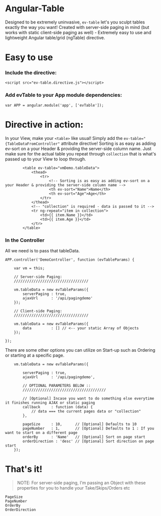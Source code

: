 # Angular-Table

Designed to be extremely uninvasive, `ev-table` let's you sculpt tables exactly the way you want!
Created with server-side paging in mind (but works with static client-side paging as well) - Extremely easy to use and lightweight Angular table/grid (ngTable) directive.

# Easy to use

### Include the directive:

`<script src="ev-table.directive.js"></script>`

### Add evTable to your App module dependencies:

`var APP = angular.module('app', ['evTable']);`


# Directive in action:

In your View, make your `<table>` like usual! Simply add the `ev-table="{TableDataFromController"` attribute directive!
Sorting is as easy as adding ev-sort on a your Header & providing the server-side column name.
Just make sure for the actual table you repeat through `collection` that is what's passed up to your View to loop through.

            <table ev-table="vmDemo.tableData">
				<thead>
					<tr>
						<!-- Sorting is as easy as adding ev-sort on a your Header & providing the server-side column name -->
						<th ev-sort="Name">Name</th>
						<th ev-sort="Age">Age</th>
					</tr>
				</thead>  
				<!-- "collection" is required - data is passed to it -->
				<tr ng-repeat="item in collection">
					<td>{{ item.Name }}</td>
					<td>{{ item.Age }}</td>
				</tr>
			</table>


### In the Controller

All we need is to pass that tableData.


    APP.controller('DemoController', function (evTableParams) {

		var vm = this;
		
		// Server-side Paging:
		//////////////////////////////////

		vm.tableData = new evTableParams({ 
			serverPaging : true,
			ajaxUrl      : '/api/pagingdemo'
		});

		// Client-side Paging:
		//////////////////////////////////
		
		vm.tableData = new evTableParams({ 
			data         : [] // <-- your static Array of Objects
		});

	});
		
There are some other options you can utilize on Start-up such as Ordering or starting at a specific page.

        vm.tableData = new evTableParams({ 

			serverPaging : true,
			ajaxUrl      : '/api/pagingdemo',

			// OPTIONAL PARAMETERS BELOW ::
			//////////////////////////////////////

			// [Optional] Incase you want to do something else everytime it finishes running AJAX or static paging
			callback     : function (data) { 
				// data === the current pages data or "collection"
			},

			pageSize 	 : 10,  	// [Optional] Defaults to 10
			pageNumber	 : 1,   	// [Optional] Defaults to 1 : If you want to start on a different page
			orderBy      : 'Name' 	// [Optional] Sort on page start
			orderDirection : 'desc' // [Optional] Sort direction on page start
		});
		

			
# That's it!

> NOTE: For server-side paging, I'm passing an Object with these properties for you to handle your Take/Skips/Orders etc

	PageSize 
	PageNumber 
	OrderBy 
	OrderDirection

